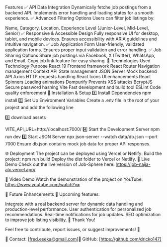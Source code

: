
 Features
✅ API Data Integration
Dynamically fetche job postings from a backend API.
Implements error handling and loading states for a smooth experience.
✅ Advanced Filtering Options
Users can filter job listings by:

Name, Category, Location.
Experience Level (Junior-Level, Mid-Level, Senior)
✅ Responsive & Accessible Design
Fully responsive UI for desktop, tablet, and mobile devices.
Ensures accessibility with ARIA guidelines and intuitive navigation.
✅ Job Application Form
User-friendly, validated application forms.
Ensures proper input validation and error handling.
✅ Job Sharing Options
Share job postings via Facebook, X (Twitter), WhatsApp, and Email.
Copy job link feature for easy sharing.
🔧 Technologies Used
Technology	Purpose
React 19	Frontend framework
React Router	Navigation management
Context API	State management
JSON Server	Mock backend API
Axios	HTTP requests handling
React Icons	UI enhancements
React Spinners	Loading animations
Dompurify	Prevents XSS attacks
BcryptJS	Secure password hashing
Vite	Fast development and build tool
ESLint	Code quality enforcement
🚀 Installation & Setup
1️⃣ Install Dependencies
npm install
2️⃣ Set Up Environment Variables
Create a .env file in the root of your project and add the following line

3️⃣ download assets

VITE_API_URL=http://localhost:7000/
4️⃣ Start the Development Server
npm run dev
5️⃣ Start JSON Server
npx json-server --watch data/db.json --port 7000
Ensure db.json contains mock job data for proper API responses.

🌐 Deployment
The project can be deployed using Vercel or Netlify:
Build the project:
npm run build
Deploy the dist folder to Vercel or Netlify.
🔗 Live Demo
Check out the live version of Job-Sphere here:
https://job-naija-alx.vercel.app/

🎥 Video Demo
Watch the demonstration of the project on YouTube:
https://www.youtube.com/watch?v=

🔮 Future Enhancements
🚀 Upcoming features:

Integrate with a real backend server for dynamic data handling and production-level performance.
User authentication for personalized job recommendations.
Real-time notifications for job updates.
SEO optimization to improve job listing visibility.
🎉 Thank You!

Feel free to contribute, report issues, or suggest improvements! 🚀

📧 Contact: [fred.eseka@gmail.com]🔗 GitHub: [https://github.com/dricko147]